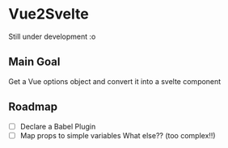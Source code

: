 # Vue2Svelte

Still under development :o

## Main Goal

Get a Vue options object and convert it into a svelte component

## Roadmap

- [ ] Declare a Babel Plugin
- [ ] Map props to simple variables
What else?? (too complex!!)
